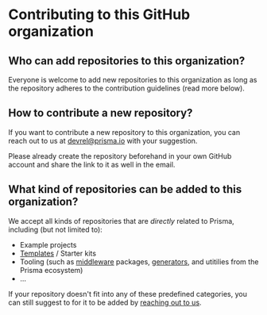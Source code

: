# Contributing to this GitHub organization

## Who can add repositories to this organization?

Everyone is welcome to add new repositories to this organization as long as the repository adheres to the contribution guidelines (read more below).

## How to contribute a new repository?

If you want to contribute a new repository to this organization, you can reach out to us at [devrel@prisma.io](mailto:devrel@prisma.io) with your suggestion.

Please already create the repository beforehand in your own GitHub account and share the link to it as well in the email.

## What kind of repositories can be added to this organization?

We accept all kinds of repositories that are _directly_ related to Prisma, including (but not limited to):

- Example projects
- [Templates](https://docs.github.com/en/repositories/creating-and-managing-repositories/creating-a-template-repository) / Starter kits
- Tooling (such as [middleware]() packages, [generators](), and utitilies from the Prisma ecosystem)
- ...

If your repository doesn't fit into any of these predefined categories, you can still suggest to for it to be added by [reaching out to us](mailto:devrel@prisma.io).